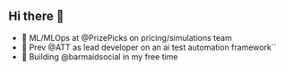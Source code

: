 ## Hi there 👋

- 🦫 ML/MLOps at @PrizePicks on pricing/simulations team
- 🧪 Prev @ATT as lead developer on an ai test automation framework``
- 🔭 Building @barmaidsocial in my free time
